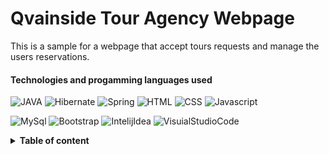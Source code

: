 # Qvainside Tour Agency Webpage

This is a sample for a webpage that accept tours  requests and manage the users reservations. 

#### Technologies and progamming languages used

![JAVA](https://img.shields.io/badge/Java-ED8B00?style=for-the-badge&logo=openjdk&logoColor=white)  ![Hibernate](https://img.shields.io/badge/Hibernate-59666C?style=for-the-badge&logo=Hibernate&logoColor=white "Hibernate") ![Spring](https://img.shields.io/badge/spring-%236DB33F.svg?style=for-the-badge&logo=spring&logoColor=white) ![HTML](https://img.shields.io/badge/HTML5-E34F26?style=for-the-badge&logo=html5&logoColor=white) ![CSS](https://img.shields.io/badge/CSS-239120?&style=for-the-badge&logo=css3&logoColor=white "CSS") ![Javascript](https://img.shields.io/badge/JavaScript-F7DF1E?style=for-the-badge&logo=javascript&logoColor=black "Javascript") 

![MySql](https://img.shields.io/badge/MySQL-00000F?style=for-the-badge&logo=mysql&logoColor=white "MySql") ![Bootstrap](https://img.shields.io/badge/Bootstrap-563D7C?style=for-the-badge&logo=bootstrap&logoColor=white "Bootstrap") ![IntelijIdea](https://img.shields.io/badge/IntelliJ_IDEA-000000.svg?style=for-the-badge&logo=intellij-idea&logoColor=white "IntelijIdea") ![VisuialStudioCode](https://img.shields.io/badge/Visual_Studio_Code-0078D4?style=for-the-badge&logo=visual%20studio%20code&logoColor=white "VisuialStudioCode")

<details>
  <summary><strong>Table of content</strong></summary>
  
  - [Introducción](#introducción)
  - [Instalación](#instalación)
  - [Uso](#uso)
  - [Contribución](#contribución)
  - [Licencia](#licencia)
  
</details>

